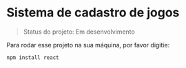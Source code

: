 <h1>Sistema de cadastro de jogos</h1>

> Status do projeto: Em desenvolvimento

Para rodar esse projeto na sua máquina, por favor digitie:

```
npm install react
```

